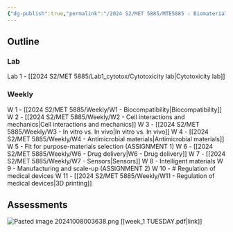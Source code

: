 ```yaml
---
{"dg-publish":true,"permalink":"/2024 S2/MET 5885/MTE5885 - Biomaterials and biomechanics (overall)/"}
---
```


## Outline
###  Lab
Lab 1 - [[2024 S2/MET 5885/Lab1_cytotox/Cytotoxicity lab\|Cytotoxicity lab]]
### Weekly
W 1 -  [[2024 S2/MET 5885/Weekly/W1 - Biocompatibility\|Biocompatibility]]
W 2 - [[2024 S2/MET 5885/Weekly/W2 - Cell interactions and mechanics\|Cell interactions and mechanics]]
W 3 - [[2024 S2/MET 5885/Weekly/W3 - In vitro vs. In vivo\|In vitro vs. In vivo]]
W 4 - [[2024 S2/MET 5885/Weekly/W4 - Antimicrobial materials\|Antimicrobial materials]]
W 5 - Fit for purpose-materials selection (ASSIGNMENT 1) 
W 6 - [[2024 S2/MET 5885/Weekly/W6 - Drug delivery\|W6 - Drug delivery]]
W 7 - [[2024 S2/MET 5885/Weekly/W7 - Sensors\|Sensors]]
W 8 - Intelligent materials 
W 9 - Manufacturing and scale-up (ASSIGNMENT 2) 
W 10 - # Regulation of medical devices 
W 11 - [[2024 S2/MET 5885/Weekly/W11 - Regulation of medical devices\|3D printing]]
## Assessments
![Pasted image 20241008003638.png](/img/user/Attachments/ScreenShot/Pasted%20image%2020241008003638.png)
[[week_1 TUESDAY.pdf|link]]


